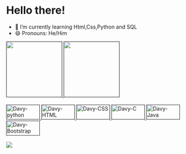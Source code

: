 # Hello there!
- 🌱 I’m currently learning Html,Css,Python and SQL
- 😄 Pronouns: He/Him
<div> 
  <a href = " ">  
  <img height = "150em" src = "https://github-readme-stats.vercel.app/api?username=Davysu&show_icons=true&&theme=dracula&include_all_commits=true&count_private=true"/>
  <img height = "150em" src = "https://github-readme-stats.vercel.app/api/top-langs/?username=Davysu&layout=compact&langs_count=16&theme=dracula"/>
</div>
<div style = "display: inline_block"> <br>
  <img aligh = "center" alt = "Davy-python" height = "40" width = "90" src="https://cdn.jsdelivr.net/gh/devicons/devicon/icons/python/python-original.svg"/>
  <img aligh = "center" alt = "Davy-HTML" height = "40" width = "90" src="https://cdn.jsdelivr.net/gh/devicons/devicon/icons/html5/html5-original.svg"/>
  <img aligh = "center" alt = "Davy-CSS" height = "40" width = "90" src="https://cdn.jsdelivr.net/gh/devicons/devicon/icons/css3/css3-original.svg"/>
  <img aligh = "center" alt = "Davy-C" height = "40" width = "90" src= "https://cdn.jsdelivr.net/gh/devicons/devicon/icons/c/c-original.svg"/>
  <img aligh = "center" alt = "Davy-Java" height = "40" width = "90" src= "https://cdn.jsdelivr.net/gh/devicons/devicon/icons/java/java-original.svg"/>
  <img aligh = "center" alt = "Davy-Bootstrap" height = "40" width = "90" src= "https://cdn.jsdelivr.net/gh/devicons/devicon/icons/bootstrap/bootstrap-original.svg"/>

</div> <br>
  
<div>
  <div> 
  <a href = "mailto:davyson1802@gmail.com"><img src="https://img.shields.io/badge/-Gmail-%23333?style=for-the-badge&logo=gmail&logoColor=white" target="_blank"></a>
   
 
<div>
